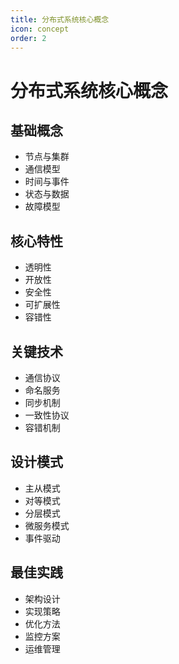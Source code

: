 ```yaml
---
title: 分布式系统核心概念
icon: concept
order: 2
---
```


# 分布式系统核心概念

## 基础概念
- 节点与集群
- 通信模型
- 时间与事件
- 状态与数据
- 故障模型

## 核心特性
- 透明性
- 开放性
- 安全性
- 可扩展性
- 容错性

## 关键技术
- 通信协议
- 命名服务
- 同步机制
- 一致性协议
- 容错机制

## 设计模式
- 主从模式
- 对等模式
- 分层模式
- 微服务模式
- 事件驱动

## 最佳实践
- 架构设计
- 实现策略
- 优化方法
- 监控方案
- 运维管理
